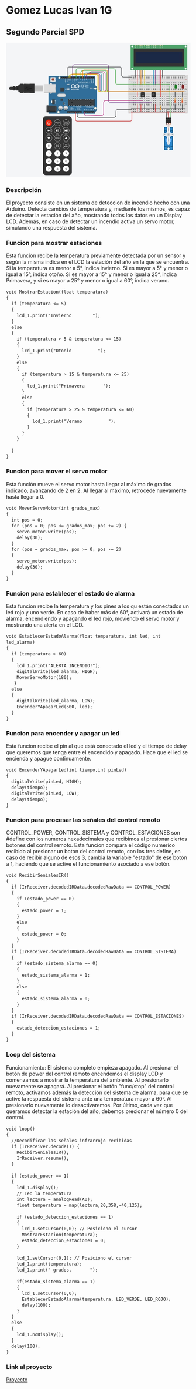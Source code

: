 # Gomez Lucas Ivan 1G

## Segundo Parcial SPD

![Imágen del proyecto](/img/SistemaDeIncendios.jpg)


### Descripción
El proyecto consiste en un sistema de deteccion de incendio hecho con una Arduino.
Detecta cambios de temperatura y, mediante los mismos, es capaz de detectar la estación del año,
mostrando todos los datos en un Display LCD. Además, en caso de detectar un incendio activa un
servo motor, simulando una respuesta del sistema.

### Funcion para mostrar estaciones
Esta funcion recibe la temperatura previamente detectada por un sensor y según la misma
indica en el LCD la estación del año en la que se encuentra. Si la temperatura es menor
a 5°, indica invierno. Si es mayor a 5° y menor o igual a 15°, indica otoño. Si es mayor a
15° y menor o igual a 25°, indica Primavera, y si es mayor a 25° y menor o igual a 60°, indica verano. 
~~~
void MostrarEstacion(float temperatura)
{
  if (temperatura <= 5)
  {
    lcd_1.print("Invierno        ");
  }
  else
  {
    if (temperatura > 5 & temperatura <= 15)
    {
      lcd_1.print("Otonio          ");
    }
    else
    {
      if (temperatura > 15 & temperatura <= 25)
      {
        lcd_1.print("Primavera       ");
      }
      else
      {
        if (temperatura > 25 & temperatura <= 60)
        {
          lcd_1.print("Verano          ");
        }
      }
    }
    
  }
}
~~~

### Funcion para mover el servo motor
Esta función mueve el servo motor hasta llegar al máximo de grados indicado,
avanzando de 2 en 2. Al llegar al máximo, retrocede nuevamente hasta llegar a 0.
~~~
void MoverServoMotor(int grados_max)
{
  int pos = 0;
  for (pos = 0; pos <= grados_max; pos += 2) {
    servo_motor.write(pos);
    delay(30); 
  }
  for (pos = grados_max; pos >= 0; pos -= 2) 
  {
    servo_motor.write(pos);
    delay(30);
  }
}
~~~

### Funcion para establecer el estado de alarma
Esta funcion recibe la temperatura y los pines a los qu están conectados un led rojo y
uno verde. En caso de haber más de 60°, activará un estado de alarma, encendiendo y
apagando el led rojo, moviendo el servo motor y mostrando una alerta en el LCD.
~~~
void EstablecerEstadoAlarma(float temperatura, int led, int led_alarma)
{
  if (temperatura > 60)
  {
    lcd_1.print("ALERTA INCENDIO!");
    digitalWrite(led_alarma, HIGH);
    MoverServoMotor(180);
   }
  else
  {
    digitalWrite(led_alarma, LOW);
    EncenderYApagarLed(500, led);
  }
}
~~~

### Funcion para encender y apagar un led
Esta funcion recibe el pin al que está conectado el led y el tiempo de delay que
queremos que tenga entre el encendido y apagado. Hace que el led se encienda y apague
continuamente.
~~~
void EncenderYApagarLed(int tiempo,int pinLed)
{
  digitalWrite(pinLed, HIGH);
  delay(tiempo); 
  digitalWrite(pinLed, LOW);
  delay(tiempo); 
}
~~~

### Funcion para procesar las señales del control remoto
CONTROL_POWER, CONTROL_SISTEMA y CONTROL_ESTACIONES son #define con los numeros hexadecimales
que recibimos al presionar ciertos botones del control remoto.
Esta funcion compara el código numerico recibido al presionar un boton del control remoto,
con los tres define, en caso de recibir alguno de esos 3, cambia la variable "estado" de ese
botón a 1, haciendo que se active el funcionamiento asociado a ese botón.
~~~
void RecibirSenialesIR()
{
  if (IrReceiver.decodedIRData.decodedRawData == CONTROL_POWER)
  {
    if (estado_power == 0)
    {
      estado_power = 1;
    }
    else
    {
      estado_power = 0;
    }
  }
  if (IrReceiver.decodedIRData.decodedRawData == CONTROL_SISTEMA)
  {
    if (estado_sistema_alarma == 0)
    {
      estado_sistema_alarma = 1;
    }
    else
    {
      estado_sistema_alarma = 0;
    }
  }
  if (IrReceiver.decodedIRData.decodedRawData == CONTROL_ESTACIONES)
  {
    estado_deteccion_estaciones = 1; 
  }
}
~~~

### Loop del sistema
Funcionamiento: 
El sistema completo empieza apagado. Al presionar el botón de power del control
remoto encendemos el display LCD y comenzamos a mostrar la temperatura del ambiente. Al
presionarlo nuevamente se apagará.
Al presionar el botón "func/stop" del control remoto, activamos además la detección del
sistema de alarma, para que se active la respuesta del sistema ante una temperatura mayor
a 60°. Al presionarlo nuevamente lo desactivaremos.
Por último, cada vez que queramos detectar la estación del año, debemos precionar el 
número 0 del control.

~~~
void loop()
{
  //Decodificar las señales infrarrojo recibidas
  if (IrReceiver.decode()) {
    RecibirSenialesIR();
    IrReceiver.resume();
  }
    
  if (estado_power == 1)
  {
    lcd_1.display();
    // Leo la temperatura
    int lectura = analogRead(A0);
    float temperatura = map(lectura,20,358,-40,125);

	if (estado_deteccion_estaciones == 1)
    {
      lcd_1.setCursor(0,0); // Posiciono el cursor
      MostrarEstacion(temperatura);
      estado_deteccion_estaciones = 0;
    }
    
    lcd_1.setCursor(0,1); // Posiciono el cursor
    lcd_1.print(temperatura);
    lcd_1.print(" grados.       ");
    
    if(estado_sistema_alarma == 1)
    {
      lcd_1.setCursor(0,0);
      EstablecerEstadoAlarma(temperatura, LED_VERDE, LED_ROJO);
      delay(100);
    }
  }
  else
  {
    lcd_1.noDisplay();
  }
  delay(100);
}
~~~

### Link al proyecto
[Proyecto](https://www.tinkercad.com/things/0efi9vD7Fjd-exquisite-gogo-kieran/editel?sharecode=eNrOsNPXUEcM4oCarl40mb9nDY_nHQnokWXpUwqlb4A) 
